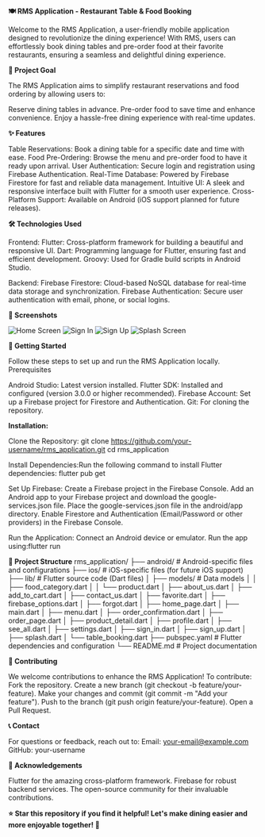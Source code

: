 **🍽️ RMS Application - Restaurant Table & Food Booking**

Welcome to the RMS Application, a user-friendly mobile application designed to revolutionize the dining experience! With RMS, users can effortlessly book dining tables and pre-order food at their favorite restaurants, ensuring a seamless and delightful dining experience.

**🎯 Project Goal**

The RMS Application aims to simplify restaurant reservations and food ordering by allowing users to:

Reserve dining tables in advance.
Pre-order food to save time and enhance convenience.
Enjoy a hassle-free dining experience with real-time updates.

**✨ Features**

Table Reservations: Book a dining table for a specific date and time with ease.
Food Pre-Ordering: Browse the menu and pre-order food to have it ready upon arrival.
User Authentication: Secure login and registration using Firebase Authentication.
Real-Time Database: Powered by Firebase Firestore for fast and reliable data management.
Intuitive UI: A sleek and responsive interface built with Flutter for a smooth user experience.
Cross-Platform Support: Available on Android (iOS support planned for future releases).

**🛠️ Technologies Used**

Frontend: 
Flutter: Cross-platform framework for building a beautiful and responsive UI.
Dart: Programming language for Flutter, ensuring fast and efficient development.
Groovy: Used for Gradle build scripts in Android Studio.

Backend:
Firebase Firestore: Cloud-based NoSQL database for real-time data storage and synchronization.
Firebase Authentication: Secure user authentication with email, phone, or social logins.

**📱 Screenshots**

![Home Screen](Images/Home_screen.png)
![Sign In](Images/Sign_In.png)
![Sign Up](Images/Sign_up.png)
![Splash Screen](Images/Splash_screen.png)

**🚀 Getting Started**

Follow these steps to set up and run the RMS Application locally.
Prerequisites

Android Studio: Latest version installed.
Flutter SDK: Installed and configured (version 3.0.0 or higher recommended).
Firebase Account: Set up a Firebase project for Firestore and Authentication.
Git: For cloning the repository.

**Installation:**

Clone the Repository:
git clone https://github.com/your-username/rms_application.git
cd rms_application

Install Dependencies:Run the following command to install Flutter dependencies:
flutter pub get

Set Up Firebase:
Create a Firebase project in the Firebase Console.
Add an Android app to your Firebase project and download the google-services.json file.
Place the google-services.json file in the android/app directory.
Enable Firestore and Authentication (Email/Password or other providers) in the Firebase Console.

Run the Application:
Connect an Android device or emulator.
Run the app using:flutter run

**📂 Project Structure**
rms_application/
├── android/               # Android-specific files and configurations
├── ios/                   # iOS-specific files (for future iOS support)
├── lib/                   # Flutter source code (Dart files)
│   ├── models/            # Data models
│   │   ├── food_category.dart
│   │   └── product.dart
│   ├── about_us.dart
│   ├── add_to_cart.dart
│   ├── contact_us.dart
│   ├── favorite.dart
│   ├── firebase_options.dart
│   ├── forgot.dart
│   ├── home_page.dart
│   ├── main.dart
│   ├── menu.dart
│   ├── order_confirmation.dart
│   ├── order_page.dart
│   ├── product_detail.dart
│   ├── profile.dart
│   ├── see_all.dart
│   ├── settings.dart
│   ├── sign_in.dart
│   ├── sign_up.dart
│   ├── splash.dart
│   └── table_booking.dart
├── pubspec.yaml           # Flutter dependencies and configuration
└── README.md              # Project documentation

**🤝 Contributing**

We welcome contributions to enhance the RMS Application! To contribute:
Fork the repository.
Create a new branch (git checkout -b feature/your-feature).
Make your changes and commit (git commit -m "Add your feature").
Push to the branch (git push origin feature/your-feature).
Open a Pull Request.

**📞 Contact**

For questions or feedback, reach out to:
Email: your-email@example.com
GitHub: your-username

**🌟 Acknowledgements**

Flutter for the amazing cross-platform framework.
Firebase for robust backend services.
The open-source community for their invaluable contributions.


**⭐ Star this repository if you find it helpful! Let's make dining easier and more enjoyable together! 🍴**
